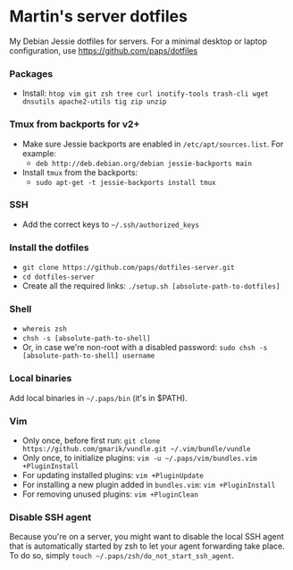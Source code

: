 Martin's server dotfiles
========================

My Debian Jessie dotfiles for servers. For a minimal desktop or laptop configuration, use https://github.com/paps/dotfiles

### Packages

* Install: `htop vim git zsh tree curl inotify-tools trash-cli wget dnsutils apache2-utils tig zip unzip`

### Tmux from backports for v2+

* Make sure Jessie backports are enabled in `/etc/apt/sources.list`. For example:
	* `deb http://deb.debian.org/debian jessie-backports main`
* Install `tmux` from the backports:
	* `sudo apt-get -t jessie-backports install tmux`

### SSH

* Add the correct keys to `~/.ssh/authorized_keys`

### Install the dotfiles

* `git clone https://github.com/paps/dotfiles-server.git`
* `cd dotfiles-server`
* Create all the required links: `./setup.sh [absolute-path-to-dotfiles]`

### Shell

* `whereis zsh`
* `chsh -s [absolute-path-to-shell]`
* Or, in case we're non-root with a disabled password: `sudo chsh -s [absolute-path-to-shell] username`

### Local binaries

Add local binaries in `~/.paps/bin` (it's in $PATH).

### Vim

* Only once, before first run: `git clone https://github.com/gmarik/vundle.git ~/.vim/bundle/vundle`
* Only once, to initialize plugins: `vim -u ~/.paps/vim/bundles.vim +PluginInstall`
* For updating installed plugins: `vim +PluginUpdate`
* For installing a new plugin added in `bundles.vim`: `vim +PluginInstall`
* For removing unused plugins: `vim +PluginClean`

### Disable SSH agent

Because you're on a server, you might want to disable the local SSH agent that is automatically started by zsh to let your agent forwarding take place. To do so, simply `touch ~/.paps/zsh/do_not_start_ssh_agent`.
